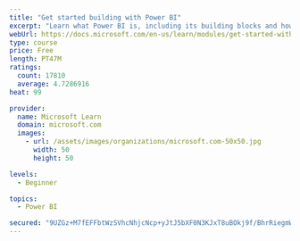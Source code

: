 ```yaml
---
title: "Get started building with Power BI"
excerpt: "Learn what Power BI is, including its building blocks and how they work together."
webUrl: https://docs.microsoft.com/en-us/learn/modules/get-started-with-power-bi/
type: course
price: Free
length: PT47M
ratings:
  count: 17810
  average: 4.7286916
heat: 99

provider:
  name: Microsoft Learn
  domain: microsoft.com
  images:
    - url: /assets/images/organizations/microsoft.com-50x50.jpg
      width: 50
      height: 50

levels:
  - Beginner

topics:
  - Power BI

secured: "9UZGz+M7fEFFbtWzSVhcNhjcNcp+yJtJ5bXF0N3KJxT8uBOkj9f/BhrRiegmWJcHz82q4w5ppCHpYunDnhgND/WDdBElfSBpmMcaAQQSDbr8MiF9lp+yBeeNB8jNJzr2lmfq1b0ukj+tYsRNn7XATBXv6gYqodjSBh5Xj/MByqnOAM5I2eQDbVjV54l8hfnUGwGl/AtyEncPmMYXgL8DFIK4+zwhs8aAaWU+6yGZGK0G6VnuhelKbwgZ9Vuzq1G/5BN0Ny16HHpBBZk8/h298khghfQRhzED9ueiO8rOynBbRRnsjJqb7155eRjCRiC2X+/WwyELTmsitHe9PlompWP549ynBIEBENrVzorXaymLlZ3BxEvMTO8mitZkCD6WmYW8OxpBtJPp2IZh2y3n2WqbLNiMjZ9Q5fL/bkjrGKgZHF7U/xp1L5PuT3xQFoH4;l3RBjVhgOFmYYcVSFnwJww=="
---
```


